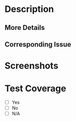 <!--[
  Thank you for contributing to our project, it means a lot!
  Please use this pull request (PR) template and remove sections that don't apply to your submission

  If you haven't already, create another PR to add yourself to our contributors page
  More info here: https://github.com/ifmeorg/ifme#contributor-blurb

  If you need any help, please message our #dev channel on Slack
  To join our contributor community, email us at join.ifme@gmail.com

  If this PR is not ready to be review, please tag is as "wip"
]-->
# Description 

<!--[A few sentences describing your changes]-->

## More Details

<!--[More details on your changes, remove this title/section if not applicable]-->

## Corresponding Issue

<!--[Link to GitHub issue related to this PR here, remove this title/section if not applicable]-->

# Screenshots

<!--[
  Screenshots (required for user interface changes), remove this title/section if not applicable
  GIF creation tools like Licecap (https://www.cockos.com/licecap) are great for capturing interaction changes
]-->

# Test Coverage

- [ ] Yes
- [ ] No
- [ ] N/A

<!--[Must be Yes, if not explain why here]-->
